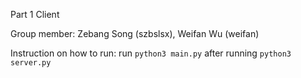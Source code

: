 Part 1 Client

Group member:
Zebang Song (szbslsx), Weifan Wu (weifan)

Instruction on how to run: run `python3 main.py` after running `python3 server.py`
